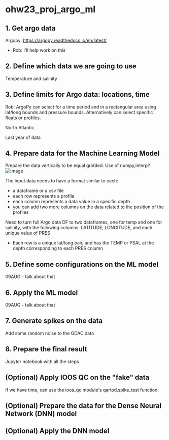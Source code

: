 # ohw23_proj_argo_ml

## 1. Get argo data
Argopy: https://argopy.readthedocs.io/en/latest/

  - Rob: I'll help work on this

## 2. Define which data we are going to use
Temperature and salinity

## 3. Define limits for Argo data: locations, time

Rob: ArgoPy can select for a time period and in a rectangular area using lat/long bounds and pressure bounds. Alternatively can select specific floats or profiles.
    
North Atlantic

Last year of data

## 4. Prepare data for the Machine Learning Model
Prepare the data vertically to be equal gridded. Use of numpy,interp?
![image](https://github.com/oceanhackweek/ohw23_proj_argo_ml/assets/47478764/3db8a0b9-2238-491d-8312-8a3e7cd39fd2)

The input data needs to have a format similar to each:
- a dataframe or a csv file
- each row represents a profile
- each column represents a data value in a specific depth
- you can add two more columns on the data related to the position of the profiles

Need to turn full Argo data DF to two dataframes, one for temp and one for salinity, with the following columns: LATITUDE, LONGITUDE, and each unique value of PRES
- Each row is a unique lat/long pair, and has the TEMP or PSAL at the depth corresponding to each PRES column

## 5. Define some configurations on the ML model
09AUG - talk about that

## 6. Apply the ML model
09AUG - talk about that

## 7. Generate spikes on the data
Add some random noise to the GDAC data

## 8. Prepare the final result
Jupyter notebook with all the steps

## (Optional) Apply IOOS QC on the "fake" data

If we have time, can use the ioos_qc module's qartod.spike_test function. 

## (Optional) Prepare the data for the Dense Neural Network (DNN) model

## (Optional) Apply the DNN model
